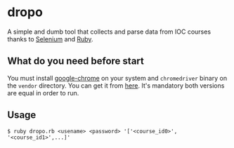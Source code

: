# dropo

A simple and dumb tool that collects and parse data from IOC courses thanks to [Selenium](https://www.selenium.dev/) and [Ruby](https://www.ruby-lang.org/en/).

## What do you need before start

You must install [google-chrome](https://www.google.com/chrome/) on your system and `chromedriver` binary on the `vendor` directory. You can get it from [here](https://chromedriver.storage.googleapis.com/index.html). It's mandatory both versions are equal in order to run.

## Usage

``` shell
$ ruby dropo.rb <usename> <password> '['<course_id0>', '<course_id1>',...]'
```
